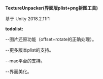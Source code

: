 **TextureUnpacker(界面版plist+png拆图工具)**  

基于 Unity 2018.2.11f1  

**todolist:**  

--图片还原功能（offset+rotate的正确处理）。  

--更多版本plist的支持。  

--mac平台的支持。  

--界面美化。  

